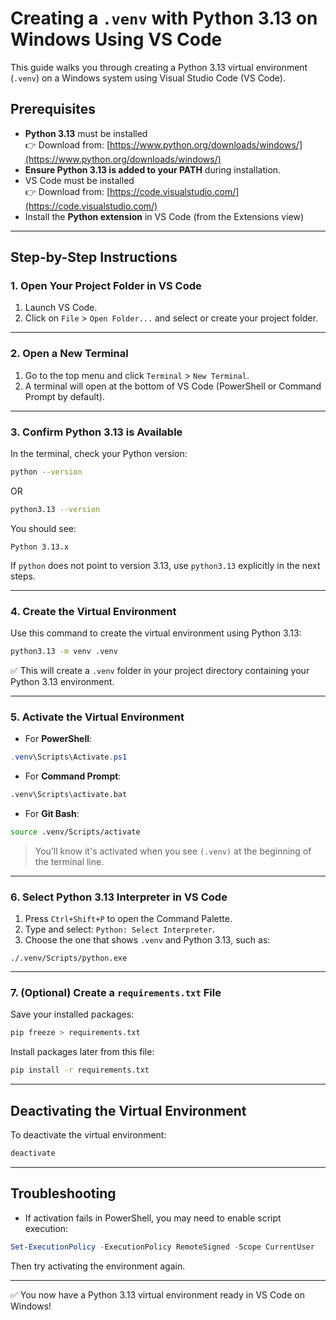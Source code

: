 # Creating a `.venv` with Python 3.13 on Windows Using VS Code

This guide walks you through creating a Python 3.13 virtual environment (`.venv`) on a Windows system using Visual Studio Code (VS Code).

## Prerequisites

- **Python 3.13** must be installed  
  👉 Download from: [https://www.python.org/downloads/windows/](https://www.python.org/downloads/windows/)
- **Ensure Python 3.13 is added to your PATH** during installation.
- VS Code must be installed  
  👉 Download from: [https://code.visualstudio.com/](https://code.visualstudio.com/)
- Install the **Python extension** in VS Code (from the Extensions view)

---

## Step-by-Step Instructions

### 1. Open Your Project Folder in VS Code

1. Launch VS Code.
2. Click on `File` > `Open Folder...` and select or create your project folder.

---

### 2. Open a New Terminal

1. Go to the top menu and click `Terminal` > `New Terminal`.
2. A terminal will open at the bottom of VS Code (PowerShell or Command Prompt by default).

---

### 3. Confirm Python 3.13 is Available

In the terminal, check your Python version:

```bash
python --version
```

OR

```bash
python3.13 --version
```

You should see:

```
Python 3.13.x
```

If `python` does not point to version 3.13, use `python3.13` explicitly in the next steps.

---

### 4. Create the Virtual Environment

Use this command to create the virtual environment using Python 3.13:

```bash
python3.13 -m venv .venv
```

✅ This will create a `.venv` folder in your project directory containing your Python 3.13 environment.

---

### 5. Activate the Virtual Environment

- For **PowerShell**:

```powershell
.venv\Scripts\Activate.ps1
```

- For **Command Prompt**:

```cmd
.venv\Scripts\activate.bat
```

- For **Git Bash**:

```bash
source .venv/Scripts/activate
```

> You’ll know it's activated when you see `(.venv)` at the beginning of the terminal line.

---

### 6. Select Python 3.13 Interpreter in VS Code

1. Press `Ctrl+Shift+P` to open the Command Palette.
2. Type and select: `Python: Select Interpreter`.
3. Choose the one that shows `.venv` and Python 3.13, such as:

```
./.venv/Scripts/python.exe
```

---

### 7. (Optional) Create a `requirements.txt` File

Save your installed packages:

```bash
pip freeze > requirements.txt
```

Install packages later from this file:

```bash
pip install -r requirements.txt
```

---

## Deactivating the Virtual Environment

To deactivate the virtual environment:

```bash
deactivate
```

---

## Troubleshooting

- If activation fails in PowerShell, you may need to enable script execution:

```powershell
Set-ExecutionPolicy -ExecutionPolicy RemoteSigned -Scope CurrentUser
```

Then try activating the environment again.

---

✅ You now have a Python 3.13 virtual environment ready in VS Code on Windows!
